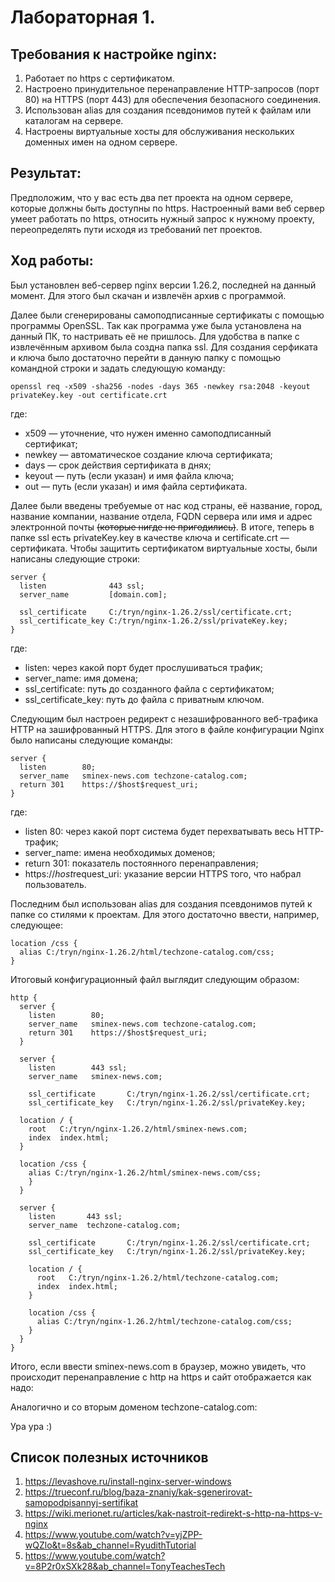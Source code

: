 # Лабораторная 1. 

## Требования к настройке nginx:
1. Работает по https c сертификатом.
2. Настроено принудительное перенаправление HTTP-запросов (порт 80) на HTTPS (порт 443) для обеспечения безопасного соединения.
3. Использован alias для создания псевдонимов путей к файлам или каталогам на сервере.
4. Настроены виртуальные хосты для обслуживания нескольких доменных имен на одном сервере.

## Результат: 
Предположим, что у вас есть два пет проекта на одном сервере, которые должны быть доступны по https. Настроенный вами веб сервер умеет работать по https, относить нужный запрос к нужному проекту, переопределять пути исходя из требований пет проектов.

## Ход работы:
Был установлен веб-сервер nginx версии 1.26.2, последней на данный момент. Для этого был скачан и извлечён архив с программой.

Далее были сгенерированы самоподписанные сертификаты с помощью программы OpenSSL. Так как программа уже была установлена на данный ПК, то настривать её не пришлось. Для удобства в папке с извлечённым архивом была создна папка ssl. Для создания серфиката и ключа было достаточно перейти в данную папку с помощью командной строки и задать следующую команду:
```
openssl req -x509 -sha256 -nodes -days 365 -newkey rsa:2048 -keyout privateKey.key -out certificate.crt
```
где:
- x509 — уточнение, что нужен именно самоподписанный сертификат;
- newkey — автоматическое создание ключа сертификата;
- days — срок действия сертификата в днях;
- keyout — путь (если указан) и имя файла ключа;
- out —  путь (если указан) и имя файла сертификата.

Далее были введены требуемые от нас код страны, её название, город, название компании,
название отдела, FQDN сервера или имя и адрес электронной почты ~~(которые нигде не пригодились)~~. В итоге, теперь в папке ssl есть privateKey.key в качестве ключа и certificate.crt — сертификата. Чтобы защитить сертификатом виртуальные хосты, были написаны следующие строки: 
```
server {
  listen              443 ssl;
  server_name         [domain.com];

  ssl_certificate     C:/tryn/nginx-1.26.2/ssl/certificate.crt; 
  ssl_certificate_key C:/tryn/nginx-1.26.2/ssl/privateKey.key;
}
```
где:
- listen: через какой порт будет прослушиваться трафик;
- server_name: имя домена;
- ssl_certificate: путь до созданного файла с сертификатом;
- ssl_certificate_key: путь до файла с приватным ключом.
  
Следующим был настроен редирект с незашифрованного веб-трафика HTTP на зашифрованный HTTPS. Для этого в файле конфигурации Nginx было написаны следующие команды:
```
server {
  listen        80;
  server_name   sminex-news.com techzone-catalog.com;
  return 301    https://$host$request_uri;
}
```
где:
- listen 80: через какой порт система будет перехватывать весь HTTP-трафик;
- server_name: имена необходимых доменов;
- return 301: показатель постоянного перенаправления;
- https://$host$request_uri: указание версии HTTPS того, что набрал пользователь.

Последним был использован alias для создания псевдонимов путей к папке со стилями к проектам. Для этого достаточно ввести, например, следующее:
```
location /css {
  alias C:/tryn/nginx-1.26.2/html/techzone-catalog.com/css;
}	
```
Итоговый конфигурационный файл выглядит следующим образом:
```
http {
  server {
    listen        80;
    server_name   sminex-news.com techzone-catalog.com;
    return 301    https://$host$request_uri;
  }

  server {
    listen        443 ssl;
    server_name   sminex-news.com;

    ssl_certificate       C:/tryn/nginx-1.26.2/ssl/certificate.crt;
    ssl_certificate_key   C:/tryn/nginx-1.26.2/ssl/privateKey.key;

  location / {
    root   C:/tryn/nginx-1.26.2/html/sminex-news.com;
    index  index.html;
  }

  location /css {
    alias C:/tryn/nginx-1.26.2/html/sminex-news.com/css;
    }
  }

  server {
    listen       443 ssl;
    server_name  techzone-catalog.com;

    ssl_certificate       C:/tryn/nginx-1.26.2/ssl/certificate.crt;
    ssl_certificate_key   C:/tryn/nginx-1.26.2/ssl/privateKey.key;

    location / {
      root   C:/tryn/nginx-1.26.2/html/techzone-catalog.com;
      index  index.html;
    }

    location /css {
      alias C:/tryn/nginx-1.26.2/html/techzone-catalog.com/css;
    }
  }
}
```

Итого, если ввести sminex-news.com в браузер, можно увидеть, что происходит перенаправление с http на https и сайт отображается как надо:

Аналогично и со вторым доменом techzone-catalog.com:

Ура ура :)

## Список полезных источников
1. https://levashove.ru/install-nginx-server-windows
2. https://trueconf.ru/blog/baza-znaniy/kak-sgenerirovat-samopodpisannyj-sertifikat
3. https://wiki.merionet.ru/articles/kak-nastroit-redirekt-s-http-na-https-v-nginx
4. https://www.youtube.com/watch?v=yjZPP-wQZlo&t=8s&ab_channel=RyudithTutorial
5. https://www.youtube.com/watch?v=8P2r0xSXk28&ab_channel=TonyTeachesTech
